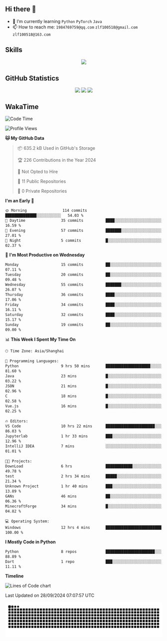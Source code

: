 ## Hi there 👋

- 🌱 I’m currently learning `Python` `PyTorch` `Java`
- 📫 How to reach me: `1984769759@qq.com` `zlf100518@gmail.com` `zlf100518@163.com`

## Skills
<div align="center"> <img src="https://skillicons.dev/icons?i=python,linux,git,github,html,css,js" /> </div>

## GitHub Statistics

<div align="center">
  <img src="https://github-readme-stats.vercel.app/api?username=mrcchenfeng&show_icons=true&theme=tokyonight" />
  <img src="https://github-readme-stats.vercel.app/api/top-langs/?username=mrcchenfeng&show_icons=true&theme=tokyonight" />
  <img src="https://github-readme-activity-graph.vercel.app/graph?username=mrcchenfeng&theme=xcode" />
</div>

## WakaTime

<!--START_SECTION:waka-->
![Code Time](http://img.shields.io/badge/Code%20Time-116%20hrs-blue)

![Profile Views](http://img.shields.io/badge/Profile%20Views-3-blue)

**🐱 My GitHub Data** 

> 📦 635.2 kB Used in GitHub's Storage 
 > 
> 🏆 226 Contributions in the Year 2024
 > 
> 🚫 Not Opted to Hire
 > 
> 📜 11 Public Repositories 
 > 
> 🔑 0 Private Repositories 
 > 
**I'm an Early 🐤** 

```text
🌞 Morning                114 commits         ██████████████░░░░░░░░░░░   54.03 % 
🌆 Daytime                35 commits          ████░░░░░░░░░░░░░░░░░░░░░   16.59 % 
🌃 Evening                57 commits          ███████░░░░░░░░░░░░░░░░░░   27.01 % 
🌙 Night                  5 commits           █░░░░░░░░░░░░░░░░░░░░░░░░   02.37 % 
```
📅 **I'm Most Productive on Wednesday** 

```text
Monday                   15 commits          ██░░░░░░░░░░░░░░░░░░░░░░░   07.11 % 
Tuesday                  20 commits          ██░░░░░░░░░░░░░░░░░░░░░░░   09.48 % 
Wednesday                55 commits          ███████░░░░░░░░░░░░░░░░░░   26.07 % 
Thursday                 36 commits          ████░░░░░░░░░░░░░░░░░░░░░   17.06 % 
Friday                   34 commits          ████░░░░░░░░░░░░░░░░░░░░░   16.11 % 
Saturday                 32 commits          ████░░░░░░░░░░░░░░░░░░░░░   15.17 % 
Sunday                   19 commits          ██░░░░░░░░░░░░░░░░░░░░░░░   09.00 % 
```


📊 **This Week I Spent My Time On** 

```text
🕑︎ Time Zone: Asia/Shanghai

💬 Programming Languages: 
Python                   9 hrs 50 mins       ████████████████████░░░░░   81.60 % 
Java                     23 mins             █░░░░░░░░░░░░░░░░░░░░░░░░   03.22 % 
JSON                     21 mins             █░░░░░░░░░░░░░░░░░░░░░░░░   02.96 % 
C                        18 mins             █░░░░░░░░░░░░░░░░░░░░░░░░   02.58 % 
Vue.js                   16 mins             █░░░░░░░░░░░░░░░░░░░░░░░░   02.25 % 

🔥 Editors: 
VS Code                  10 hrs 22 mins      ██████████████████████░░░   86.03 % 
Jupyterlab               1 hr 33 mins        ███░░░░░░░░░░░░░░░░░░░░░░   12.96 % 
IntelliJ IDEA            7 mins              ░░░░░░░░░░░░░░░░░░░░░░░░░   01.01 % 

🐱‍💻 Projects: 
DownLoad                 6 hrs               ████████████░░░░░░░░░░░░░   49.78 % 
test                     2 hrs 34 mins       █████░░░░░░░░░░░░░░░░░░░░   21.34 % 
Unknown Project          1 hr 40 mins        ███░░░░░░░░░░░░░░░░░░░░░░   13.89 % 
GANs                     46 mins             ██░░░░░░░░░░░░░░░░░░░░░░░   06.36 % 
MinecroftForge           34 mins             █░░░░░░░░░░░░░░░░░░░░░░░░   04.82 % 

💻 Operating System: 
Windows                  12 hrs 4 mins       █████████████████████████   100.00 % 
```

**I Mostly Code in Python** 

```text
Python                   8 repos             ██████████████████████░░░   88.89 % 
Dart                     1 repo              ███░░░░░░░░░░░░░░░░░░░░░░   11.11 % 
```



**Timeline**

![Lines of Code chart](https://raw.githubusercontent.com/mrcchenfeng/mrcchenfeng/main/assets/bar_graph.png)


 Last Updated on 28/09/2024 07:07:57 UTC
<!--END_SECTION:waka-->

<div align="center"><img src="./assets/github-snake-dark.svg" /></div>
